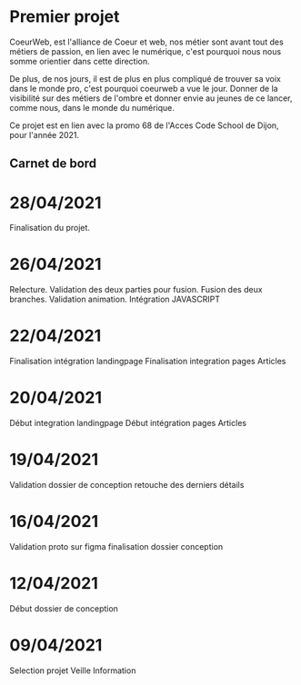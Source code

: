 # Premier projet 

CoeurWeb, est l'alliance de Coeur et web, nos métier sont avant tout des métiers de passion, en lien avec le numérique, c'est pourquoi nous nous somme orientier dans cette direction.

De plus, de nos jours, il est de plus en plus compliqué de trouver sa voix dans le monde pro, c'est pourquoi coeurweb a vue le jour. Donner de la visibilité sur des métiers de l'ombre et donner envie au jeunes de ce lancer, comme nous, dans le monde du numérique.

Ce projet est en lien avec la promo 68 de l'Acces Code School de Dijon, pour l'année 2021.


## Carnet de bord 

# 28/04/2021

Finalisation du projet.

# 26/04/2021

Relecture.
Validation des deux parties pour fusion.
Fusion des deux branches.
Validation animation.
Intégration JAVASCRIPT

# 22/04/2021

Finalisation intégration landingpage
Finalisation integration pages Articles

# 20/04/2021

Début integration landingpage 
Début intégration pages Articles

# 19/04/2021

Validation dossier de conception
retouche des derniers détails

# 16/04/2021

Validation proto sur figma 
finalisation dossier conception

# 12/04/2021

Début dossier de conception

# 09/04/2021

Selection projet 
Veille Information



